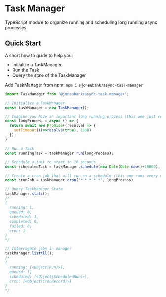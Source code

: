# Task Manager

TypeScript module to organize running and scheduling long running async processes.

## Quick Start

A short how to guide to help you:

- Initialize a TaskManager
- Run the Task
- Query the state of the TaskManager

Add TaskManager from npm:
`npm i @joneubank/async-task-manager`

```TypeScript
import TaskManager from '@joneubank/async-task-manager';

// Initialize a TaskManager
const taskManager = new TaskManager();

// Imagine you have an important long running process (this one just returns true after 1 second)
const longProcess = async () => {
  return await new Promise((resolve) => {
    setTimeout(()=>resolve(true), 1000)
  });
}

// Run a Task
const runningTask = taskManager.run(longProcess);

// Schedule a task to start in 10 seconds
const scheduledTask = taskManager.schedule(new Date(Date.now()+10000), longProcess, );

// Create a cron job that will run on a schedule (this one runs every minute)
const cronJob = taskManager.cron('* * * * *', longProcess)

// Query TaskManager State
taskManager.stats();
/*
{
  running: 1,
  queued: 0,
  scheduled: 1,
  completed: 0,
  failed: 0,
  cron: 1
}
*/

// Interrogate jobs in manager
taskManager.listAll();
/*
{
  running: [<Object(Run)>],
  queued: []
  scheduled: [<Object(ScheduledRun)>],
  cron: [<Object(CronRecord)>]
}
*/
```
